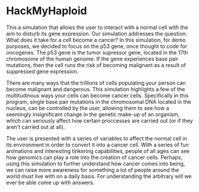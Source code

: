 # HackMyHaploid

This a simulation that allows the user to interact with a normal cell with the aim to disturb its gene expression. Our simulation addresses the question: What does it take for a cell become a cancer? In this simulation, for demo purposes, we decided to focus on the p53 gene, once thought to code for oncogenes. The p53 gene is the tumor supressor gene, located in the 17th chromosome of the human genome. If the gene experiences base pair mutations, then the cell runs the risk of becoming malignant as a result of suppressed gene expression.

There are many ways that the trillions of cells populating your person can become malignant and dangerous. This simulation highlights a few of the multitudinous ways your cells can become cancer cells. Specifically in this program, single base pair mutations in the chromosomal DNA located in the nucleus, can be controlled by the user, allowing them to see how a seemingly insignificant change in the genetic make-up of an organism, which can seriously affect how certain proccesses are carried out (or if they aren't carried out at all).

The user is presented with a series of variables to affect the normal cell in its environment in order to convert it into a cancer cell. With a series of fun animations and interesting tinkering capabilities, people of all ages can see how genomics can play a role into the creation of cancer cells. Perhaps, using this simulation to further understand how cancer comes into being, we can raise more awareness for something a lot of people around the world must live with on a daily basis. For understanding the arbitrary will we ever be able come up with answers.